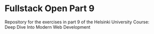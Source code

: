 # Fullstack Open Part 9

Repository for the exercises in part 9 of the Helsinki University Course: Deep Dive Into Modern Web Development
